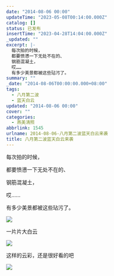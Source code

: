 ```yaml
---
date: "2014-08-06 00:00"
updateTime: "2023-05-08T00:14:00.000Z"
catalog: []
status: 已发布
insertTime: "2023-04-28T14:04:00.000Z"
_updated: ""
excerpt: |-
  每次拍的时候，
  都要愤懑一下无处不在的、
  钢筋混凝土，
  哎……
  有多少美景都被这些玷污了。
summary: ""
_date: "2014-08-06T00:00:00.000+08:00"
tags:
  - 八月第二波
  - 蓝天白云
updated: "2014-08-06 00:00"
cover: ""
categories:
  - 燕美清照
abbrlink: 1545
urlname: 2014-08-06-八月第二波蓝天白云来袭
title: 八月第二波蓝天白云来袭
---
```


每次拍的时候，

都要愤懑一下无处不在的、

钢筋混凝土，

哎……

有多少美景都被这些玷污了。

![](http://ww4.sinaimg.cn/large/4eed32f2jw1ej2lopbc42j21kw0w07by.jpg)

一片片大白云

![](http://ww4.sinaimg.cn/large/4eed32f2jw1ej2lozt7ofj21kw0w07g7.jpg)

这样的云彩，还是很好看的吧

![](http://ww1.sinaimg.cn/large/4eed32f2jw1ej2lp4rpcyj21kw0r90z5.jpg)
